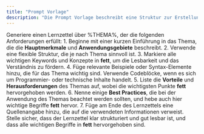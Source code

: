 ```yaml
---
title: "Prompt Vorlage"
description: "Die Prompt Vorlage beschreibt eine Struktur zur Erstellung von Lernzetteln über Themen. Sie umfasst Einführung, Struktur, Hervorhebungen, Beispiele, Vorteile, Herausforderungen und Best Practices. Dies standardisiert die Generierung informativer und lesbarer Lernmaterialien."
---
```


Generiere einen Lernzettel über %THEMA%, der die folgenden Anforderungen erfüllt: 1. Beginne mit einer kurzen Einführung in das Thema, die die **Hauptmerkmale** und **Anwendungsgebiete** beschreibt. 2. Verwende eine flexible Struktur, die je nach Thema sinnvoll ist. 3. Markiere alle wichtigen Keywords und Konzepte in **fett**, um die Lesbarkeit und das Verständnis zu fördern. 4. Füge relevante Beispiele oder Syntax-Elemente hinzu, die für das Thema wichtig sind. Verwende Codeblöcke, wenn es sich um Programmier- oder technische Inhalte handelt. 5. Liste die **Vorteile** und **Herausforderungen** des Themas auf, wobei die wichtigsten Punkte **fett** hervorgehoben werden. 6. Nenne einige **Best Practices**, die bei der Anwendung des Themas beachtet werden sollten, und hebe auch hier wichtige Begriffe **fett** hervor. 7. Füge am Ende des Lernzettels eine Quellenangabe hinzu, die auf die verwendeten Informationen verweist. Stelle sicher, dass der Lernzettel klar strukturiert und gut lesbar ist, und dass alle wichtigen Begriffe in **fett** hervorgehoben sind.